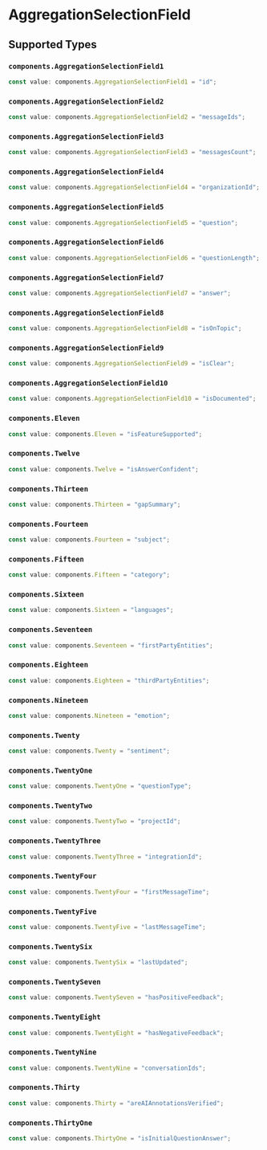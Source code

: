# AggregationSelectionField


## Supported Types

### `components.AggregationSelectionField1`

```typescript
const value: components.AggregationSelectionField1 = "id";
```

### `components.AggregationSelectionField2`

```typescript
const value: components.AggregationSelectionField2 = "messageIds";
```

### `components.AggregationSelectionField3`

```typescript
const value: components.AggregationSelectionField3 = "messagesCount";
```

### `components.AggregationSelectionField4`

```typescript
const value: components.AggregationSelectionField4 = "organizationId";
```

### `components.AggregationSelectionField5`

```typescript
const value: components.AggregationSelectionField5 = "question";
```

### `components.AggregationSelectionField6`

```typescript
const value: components.AggregationSelectionField6 = "questionLength";
```

### `components.AggregationSelectionField7`

```typescript
const value: components.AggregationSelectionField7 = "answer";
```

### `components.AggregationSelectionField8`

```typescript
const value: components.AggregationSelectionField8 = "isOnTopic";
```

### `components.AggregationSelectionField9`

```typescript
const value: components.AggregationSelectionField9 = "isClear";
```

### `components.AggregationSelectionField10`

```typescript
const value: components.AggregationSelectionField10 = "isDocumented";
```

### `components.Eleven`

```typescript
const value: components.Eleven = "isFeatureSupported";
```

### `components.Twelve`

```typescript
const value: components.Twelve = "isAnswerConfident";
```

### `components.Thirteen`

```typescript
const value: components.Thirteen = "gapSummary";
```

### `components.Fourteen`

```typescript
const value: components.Fourteen = "subject";
```

### `components.Fifteen`

```typescript
const value: components.Fifteen = "category";
```

### `components.Sixteen`

```typescript
const value: components.Sixteen = "languages";
```

### `components.Seventeen`

```typescript
const value: components.Seventeen = "firstPartyEntities";
```

### `components.Eighteen`

```typescript
const value: components.Eighteen = "thirdPartyEntities";
```

### `components.Nineteen`

```typescript
const value: components.Nineteen = "emotion";
```

### `components.Twenty`

```typescript
const value: components.Twenty = "sentiment";
```

### `components.TwentyOne`

```typescript
const value: components.TwentyOne = "questionType";
```

### `components.TwentyTwo`

```typescript
const value: components.TwentyTwo = "projectId";
```

### `components.TwentyThree`

```typescript
const value: components.TwentyThree = "integrationId";
```

### `components.TwentyFour`

```typescript
const value: components.TwentyFour = "firstMessageTime";
```

### `components.TwentyFive`

```typescript
const value: components.TwentyFive = "lastMessageTime";
```

### `components.TwentySix`

```typescript
const value: components.TwentySix = "lastUpdated";
```

### `components.TwentySeven`

```typescript
const value: components.TwentySeven = "hasPositiveFeedback";
```

### `components.TwentyEight`

```typescript
const value: components.TwentyEight = "hasNegativeFeedback";
```

### `components.TwentyNine`

```typescript
const value: components.TwentyNine = "conversationIds";
```

### `components.Thirty`

```typescript
const value: components.Thirty = "areAIAnnotationsVerified";
```

### `components.ThirtyOne`

```typescript
const value: components.ThirtyOne = "isInitialQuestionAnswer";
```

